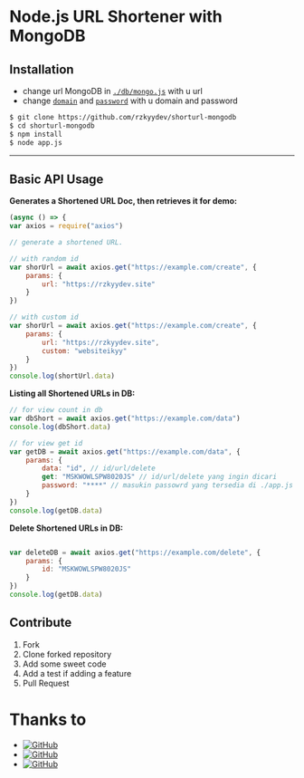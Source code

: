 # Node.js URL Shortener with MongoDB

## Installation
- change url MongoDB in [`./db/mongo.js`](https://github.com/rzkyydev/short/blob/7f8e5b5eeb0444d740b4cd2760944cab6dc94f92/db/mongo.js#L4) with u url 
- change [`domain`](https://github.com/rzkyydev/short/blob/b36a8c4c3c8689f1cdfada6c279a8bbf096541a5/app.js#L13) and [`password`](https://github.com/rzkyydev/short/blob/b36a8c4c3c8689f1cdfada6c279a8bbf096541a5/app.js#L14) with u domain and password
```bash
$ git clone https://github.com/rzkyydev/shorturl-mongodb
$ cd shorturl-mongodb
$ npm install 
$ node app.js
```

***

## Basic API Usage

**Generates a Shortened URL Doc, then retrieves it for demo:**

```javascript
(async () => {
var axios = require("axios")

// generate a shortened URL.

// with random id
var shorUrl = await axios.get("https://example.com/create", {
    params: {
        url: "https://rzkyydev.site"
    }
})

// with custom id
var shorUrl = await axios.get("https://example.com/create", {
    params: {
        url: "https://rzkyydev.site",
        custom: "websiteikyy"
    }
})
console.log(shortUrl.data)
```

**Listing all Shortened URLs in DB:**

```javascript
// for view count in db
var dbShort = await axios.get("https://example.com/data")
console.log(dbShort.data)

// for view get id
var getDB = await axios.get("https://example.com/data", {
    params: {
        data: "id", // id/url/delete
        get: "MSKWOWLSPW8020JS" // id/url/delete yang ingin dicari
        password: "****" // masukin passowrd yang tersedia di ./app.js
    }
})
console.log(getDB.data)

```

**Delete Shortened URLs in DB:**

```javascript

var deleteDB = await axios.get("https://example.com/delete", {
    params: {
        id: "MSKWOWLSPW8020JS"
    }
})
console.log(getDB.data)

```

## Contribute

  1. Fork
  2. Clone forked repository
  3. Add some sweet code
  4. Add a test if adding a feature
  5. Pull Request

# Thanks to

* <a href="https://github.com/rzkyydev"><img alt="GitHub" src="https://img.shields.io/badge/rzkyydev-%23121011.svg?&style=for-the-badge&logo=github&logoColor=white"/></a>
* <a href="https://github.com/zennn08"><img alt="GitHub" src="https://img.shields.io/badge/zennn08-%23121011.svg?&style=for-the-badge&logo=github&logoColor=white"/></a>
* <a href="https://www.mongodb.com/"><img alt="GitHub" src="https://img.shields.io/badge/MongoDB-%23121011.svg?&style=for-the-badge&logo=mongodb&logoColor=white"/></a>

